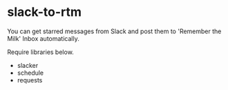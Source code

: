 # slack-to-rtm

You can get starred messages from Slack and post them to 'Remember the Milk' Inbox automatically.

Require libraries below.

- slacker
- schedule
- requests
